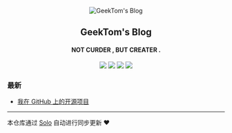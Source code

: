 <p align="center"><img alt="GeekTom's Blog" src="https://static.b3log.org/images/brand/solo-32.png"></p><h2 align="center">
GeekTom's Blog
</h2>

<h4 align="center">NOT CURDER , BUT CREATER .</h4>
<p align="center"><a title="GeekTom's Blog" target="_blank" href="https://github.com/yqh74110/solo-blog"><img src="https://img.shields.io/github/last-commit/yqh74110/solo-blog.svg?style=flat-square&color=FF9900"></a>
<a title="GitHub repo size in bytes" target="_blank" href="https://github.com/yqh74110/solo-blog"><img src="https://img.shields.io/github/repo-size/yqh74110/solo-blog.svg?style=flat-square"></a>
<a title="Solo Version" target="_blank" href="https://github.com/b3log/solo/releases"><img src="https://img.shields.io/badge/solo-3.6.5-f1e05a.svg?style=flat-square&color=blueviolet"></a>
<a title="Hits" target="_blank" href="https://github.com/b3log/hits"><img src="https://hits.b3log.org/yqh74110/solo-blog.svg"></a></p>

### 最新

* [我在 GitHub 上的开源项目](http://blog.zhqy.xyz/my-github-repos)



---

本仓库通过 [Solo](https://github.com/b3log/solo) 自动进行同步更新 ❤️ 
